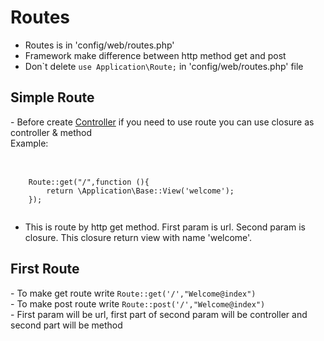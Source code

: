 # Routes
- Routes is in 'config/web/routes.php' <br>
- Framework make difference between http method get and post
- Don`t delete <code>use Application\Route;</code> in 'config/web/routes.php' file

<h2>Simple Route</h2>
 - Before create <a href="03controller.md">Controller</a> if you need to use route you can use 
 closure as controller & method <br>Example: <br><br>
<pre>
 <code>
    Route::get("/",function (){
        return \Application\Base::View('welcome');
    });   
 </code>
</pre>

- This is route by http get method. First param is url. Second param is closure.
This closure return view with name 'welcome'.

<h2>First Route</h2>
 - To make get route write <code>Route::get('/',"Welcome@index")</code> <br>
 - To make post route write <code>Route::post('/',"Welcome@index")</code> <br>
 - First param will be url, first part of second param will be controller and second part will be method <br>
 